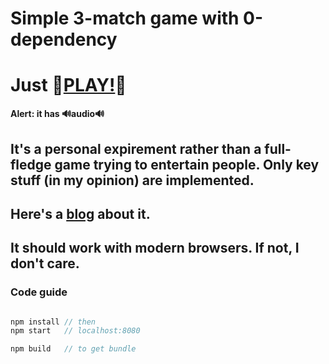 # Simple 3-match game with 0-dependency

# Just 🚀[PLAY!](https://blog.xiuz.hu/3-match/dist/index.html)🚀

**Alert: it has 🔊audio🔊**

## It's a personal expirement rather than a full-fledge game trying to entertain people. Only key stuff (in my opinion) are implemented.

## Here's a [blog](https://blog.xiuz.hu/blog/3-%E6%B6%88%E6%B8%B8%E6%88%8F%E7%AE%80%E6%98%93web%E5%AE%9E%E7%8E%B0) about it.

## It should work with modern browsers. If not, I don't care.

### Code guide

```javascript

npm install // then
npm start   // localhost:8080

npm build   // to get bundle

```
